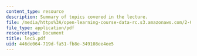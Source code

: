 ```yaml
---
content_type: resource
description: Summary of topics covered in the lecture.
file: /media/https%3A/open-learning-course-data-rc.s3.amazonaws.com/2-002-mechanics-and-materials-ii-spring-2004/446de064719dfa51fb8e349108ee4ee5_lec5.pdf
file_type: application/pdf
resourcetype: Document
title: lec5.pdf
uid: 446de064-719d-fa51-fb8e-349108ee4ee5
---
```

